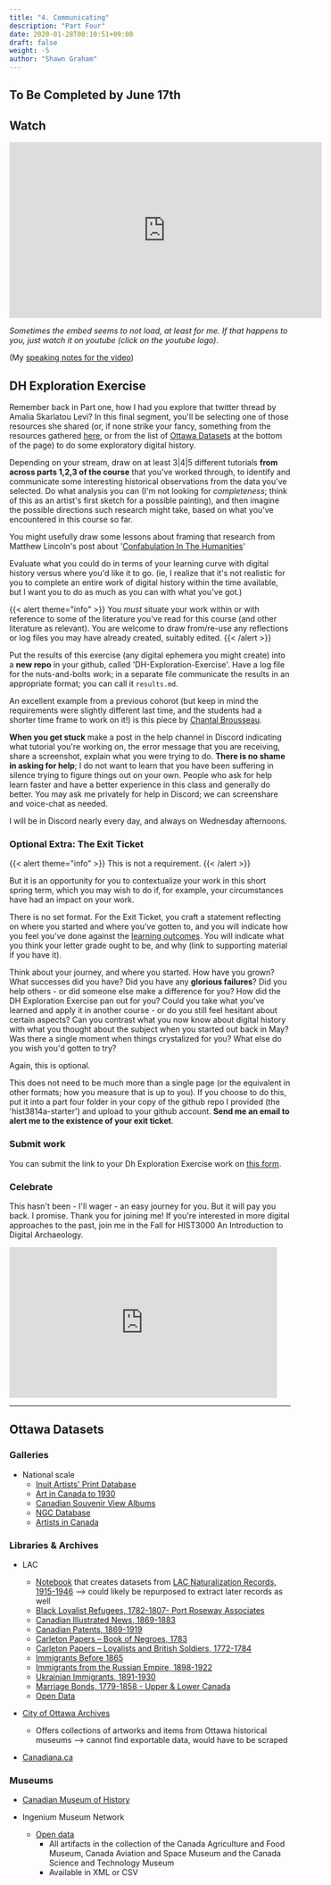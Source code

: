 ```yaml
---
title: "4. Communicating"
description: "Part Four"
date: 2020-01-28T00:10:51+09:00
draft: false
weight: -5
author: "Shawn Graham"
---
```


## To Be Completed by June 17th

## Watch

<div align="center"><iframe width="560" height="315" src="https://www.youtube.com/embed/AB4IN8m9Kbg" title="YouTube video player" frameborder="0" allow="accelerometer; autoplay; clipboard-write; encrypted-media; gyroscope; picture-in-picture" allowfullscreen></iframe></div>

_Sometimes the embed seems to not load, at least for me. If that happens to you, just watch it on youtube (click on the youtube logo)_.

(My [speaking notes for the video](/data/part-four-text.md))


## DH Exploration Exercise

Remember back in Part one, how I had you explore that twitter thread by Amalia Skarlatou Levi? In this final segment, you'll be selecting one of those resources she shared (or, if none strike your fancy, something from the resources gathered [here](https://diaryindex.com/digitized-diaries/), or from the list of [Ottawa Datasets](#ottawa-datasets) at the bottom of the page) to do some exploratory digital history.

Depending on your stream, draw on at least 3|4|5 different tutorials **from across parts 1,2,3 of the course** that you've worked through, to identify and communicate some interesting historical observations from the data you've selected. Do what analysis you can (I'm not looking for _completeness_; think of this as an artist's first sketch for a possible painting), and then imagine the possible directions such research might take, based on what you've encountered in this course so far.

You might usefully draw some lessons about framing that research from Matthew Lincoln's post about '[Confabulation In The Humanities](https://matthewlincoln.net/2015/03/21/confabulation-in-the-humanities.html)'

Evaluate what you could do in terms of your learning curve with digital history versus where you'd like it to go. (ie, I realize that it's not realistic for you to complete an entire work of digital history within the time available, but I want you to do as much as you can with what you've got.)

{{< alert theme="info" >}}
You _must_ situate your work within or with reference to some of the literature you've read for this course (and other literature as relevant). You are welcome to draw from/re-use any reflections or log files you may have already created, suitably edited.
{{< /alert >}}

Put the results of this exercise (any digital ephemera you might create) into a **new repo** in your github, called 'DH-Exploration-Exercise'. Have a log file for the nuts-and-bolts work; in a separate file communicate the results in an appropriate format; you can call it `results.md`.

An excellent example from a previous cohorot (but keep in mind the requirements were slightly different last time, and the students had a shorter time frame to work on it!) is this piece by [Chantal Brousseau](https://hist-digitized.netlify.app/post/2020-06-14-week-six/).

**When you get stuck** make a post in the help channel in Discord indicating what tutorial you're working on, the error message that you are receiving, share a screenshot, explain what you were trying to do. **There is no shame in asking for help**; I do not want to learn that you have been suffering in silence trying to figure things out on your own. People who ask for help learn faster and have a better experience in this class and generally do better. You may ask me privately for help in Discord; we can screenshare and voice-chat as needed.

I will be in Discord nearly every day, and always on Wednesday afternoons.

### Optional Extra: The Exit Ticket

{{< alert theme="info" >}}
This is not a requirement.
{{< /alert >}}

But it is an opportunity for you to contextualize your work in this short spring term, which you may wish to do if, for example, your circumstances have had an impact on your work.

There is no set format. For the Exit Ticket, you craft a statement reflecting on where you started and where you’ve gotten to, and you will indicate how you feel you’ve done against the [learning outcomes](https://craftingdh.netlify.com/docs/2-learning-outcomes). You will indicate what you think your letter grade ought to be, and why (link to supporting material if you have it).

Think about your journey, and where you started. How have you grown? What successes did you have? Did you have any **glorious failures**? Did you help others - or did someone else make a difference for you? How did the DH Exploration Exercise pan out for you? Could you take what you've learned and apply it in another course - or do you still feel hesitant about certain aspects? Can you contrast what you now know about digital history with what you thought about the subject when you started out back in May? Was there a single moment when things crystalized for you? What else do you wish you'd gotten to try?

Again, this is optional.

This does not need to be much more than a single page (or the equivalent in other formats; how you measure that is up to you). If you choose to do this, put it into a part four folder in your copy of the github repo I provided (the 'hist3814a-starter') and upload to your github account. **Send me an email to alert me to the existence of your exit ticket**.

### Submit work

You can submit the link to your Dh Exploration Exercise work on [this form](https://forms.gle/mEqh72LLR5vCqknW6).

### Celebrate

This hasn't been - I'll wager - an easy journey for you. But it will pay you back. I promise. Thank you for joining me! If you're interested in more digital approaches to the past, join me in the Fall for HIST3000 An Introduction to Digital Archaeology.

<iframe src="https://giphy.com/embed/4GY3ljn0SuvrpvxIck" width="480" height="270" frameBorder="0" class="giphy-embed" allowFullScreen></iframe>

---

## Ottawa Datasets

### Galleries
- National scale
  - [Inuit Artists' Print Database](https://www.gallery.ca/inuit_artists/home.jsp?Lang=EN)
  - [Art in Canada to 1930](https://www.gallery.ca/indexartcanada/home.jsp?Lang=EN)
  - [Canadian Souvenir View Albums](https://www.gallery.ca/sva/intro_e.htm)
  - [NGC Database](http://archives.gallery.ca/?lang=en)
  - [Artists in Canada](https://app.pch.gc.ca/application/aac-aic/?lang=en)


### Libraries & Archives
- LAC
  - [Notebook](https://nbviewer.jupyter.org/github/GLAM-Workbench/library-archives-canada/blob/master/lac-naturalisation-1915-1945-harvest-by-country.ipynb) that creates datasets from [LAC Naturalization Records, 1915-1946](https://www.bac-lac.gc.ca/eng/discover/immigration/citizenship-naturalization-records/naturalized-records-1915-1951/Pages/introduction.aspx) --> could likely be repurposed to extract later records as well
  - [Black Loyalist Refugees, 1782-1807- Port Roseway Associates](https://www.bac-lac.gc.ca/eng/discover/military-heritage/loyalists/loyalist-port-roseway/Pages/port-roseway-associates-loyalists.aspx)
  - [Canadian Illustrated News, 1869-1883](https://www.bac-lac.gc.ca/eng/discover/canadian-illustrated-news-1869-1883/Pages/canadian-illustrated-news.aspx)
  - [Canadian Patents, 1869-1919](https://www.bac-lac.gc.ca/eng/discover/patents-1869-1919/Pages/canadian-patents-1869-1919.aspx)
  - [Carleton Papers – Book of Negroes, 1783](https://www.bac-lac.gc.ca/eng/discover/military-heritage/loyalists/book-of-negroes/Pages/introduction.aspx)
  - [Carleton Papers – Loyalists and British Soldiers, 1772-1784](https://www.bac-lac.gc.ca/eng/discover/military-heritage/loyalists/loyalists-british-soldiers-1722-1784/Pages/introduction.aspx)
  - [Immigrants Before 1865](https://www.bac-lac.gc.ca/eng/discover/immigration/immigration-records/immigrants-before-1865/Pages/introduction.aspx)
  - [Immigrants from the Russian Empire, 1898-1922](https://www.bac-lac.gc.ca/eng/discover/immigration/immigration-records/immigrants-russian-empire/Pages/introduction.aspx)
  - [Ukrainian Immigrants, 1891-1930](https://www.bac-lac.gc.ca/eng/discover/immigration/immigration-records/immigrants-ukraine-1891-1930/Pages/introduction.aspx)
  - [Marriage Bonds, 1779-1858 - Upper & Lower Canada](https://www.bac-lac.gc.ca/eng/discover/vital-statistics-births-marriages-deaths/marriage-bonds/Pages/marriage-bonds-upper-lower.aspx)
  - [Open Data](https://search.open.canada.ca/en/od/?sort=score%20desc&page=1&search_text=&od-search-subjects=History%20and%20Archaeology&od-search-format=CSV)

- [City of Ottawa Archives](http://ottawa.minisisinc.com/ottawa/scripts/mwimain.dll?logon&application=UNION_SEARCH&language=144&file=[ottawa_web]NewOPAC\index.html)
  - Offers collections of artworks and items from Ottawa historical museums --> cannot find exportable data, would have to be scraped

- [Canadiana.ca](https://www.canadiana.ca/)

### Museums

- [Canadian Museum of History](https://www.historymuseum.ca/collections/)

- Ingenium Museum Network
  - [Open data](https://ingeniumcanada.org/collection-research/artifact-open-data-set-mash-up)
    - All artifacts in the collection of the Canada Agriculture and Food Museum, Canada Aviation and Space Museum and the Canada Science and Technology Museum
    - Available in XML or CSV
